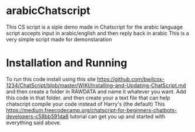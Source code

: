 # arabicChatscript
This  CS script is a siple demo made in Chatscript for the  arabic language
script accepts input in arabic/english and then reply back in arabic
This is a very simple script  made for demonstaration

# Installation and Running
To run this code install  using this site https://github.com/bwilcox-1234/ChatScript/blob/master/WIKI/Installing-and-Updating-ChatScript.md 
and then create a folder in RAWDATA and name it whatever you want.
Add this code in that folder. 
and then create your a text  file that can help chatscript compile your code instead of Harry's (the default)
This https://medium.freecodecamp.org/chatscript-for-beginners-chatbots-developers-c58bb591da8 tutorial can get you up and started with everything said above.
